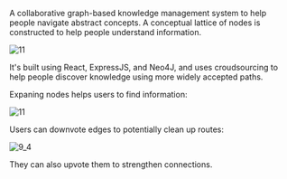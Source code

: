 A collaborative graph-based knowledge management system to help people navigate abstract concepts. 
A conceptual lattice of nodes is constructed to help people understand information. 

![11](https://github.com/user-attachments/assets/ba8e991d-491c-4ab1-9848-278a95c6e439)

It's built using React, ExpressJS, and Neo4J, and uses croudsourcing to help people discover knowledge using more widely accepted paths. 

Expaning nodes helps users to find information:

![11](https://github.com/user-attachments/assets/71e44aef-ec9f-4161-89a9-c4438ae54be3)

Users can downvote edges to potentially clean up routes:

![9_4](https://github.com/user-attachments/assets/14f207c4-c56e-48af-a97b-2ccbf18a4f75)

They can also upvote them to strengthen connections. 
